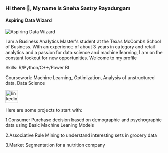 ### Hi there 👋, My name is Sneha Sastry Rayadurgam
#### Aspiring Data Wizard
![Aspiring Data Wizard](https://media.licdn.com/dms/image/v2/D5616AQFMytaK_adPKQ/profile-displaybackgroundimage-shrink_350_1400/profile-displaybackgroundimage-shrink_350_1400/0/1724187589727?e=1729728000&v=beta&t=76GTKB6usrPPj1IpYgHjbKxKLABOA1wBs8UwNkB0gkA)

I am a Business Analytics Master's student at the Texas McCombs School of Business. With an experience of about 3 years in category and retail analytics and a passion for data science and machine learning, I am on the constant lookout for new opportunities. Welcome to my profile

Skills: R/Python/C++/Power BI

Coursework: Machine Learning, Optimization, Analysis of unstructured data, Data Science

[<img src='https://cdn.jsdelivr.net/npm/simple-icons@3.0.1/icons/linkedin.svg' alt='linkedin' height='40'>](https://www.linkedin.com/in/https://www.linkedin.com/in/sneha-sastry-rayadurgam//)  

Here are some projects to start with: 

1.Consumer Purchase decision based on demographic and psychographic data using Basic Machine Leaning Models

2.Associative Rule Mining to understand interesting sets in grocery data 

3.Market Segmentation for a nutrition company 
